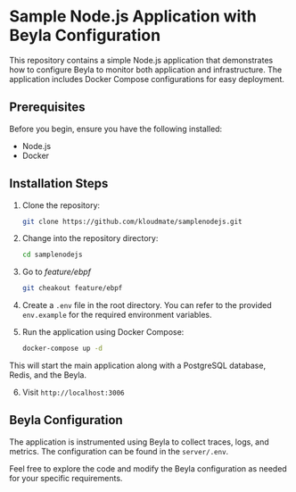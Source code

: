 # Sample Node.js Application with Beyla Configuration

This repository contains a simple Node.js application that demonstrates how to configure Beyla to monitor both application and infrastructure. The application includes Docker Compose configurations for easy deployment.

## Prerequisites

Before you begin, ensure you have the following installed:

- Node.js
- Docker

## Installation Steps

1. Clone the repository:

   ```bash
   git clone https://github.com/kloudmate/samplenodejs.git
   ```

2. Change into the repository directory:

   ```bash
   cd samplenodejs
   ```

3. Go to _feature/ebpf_

   ```bash
   git cheakout feature/ebpf
   ```

4. Create a `.env` file in the root directory. You can refer to the provided `env.example` for the required environment variables.

5. Run the application using Docker Compose:

   ```bash
   docker-compose up -d
   ```

This will start the main application along with a PostgreSQL database, Redis, and the Beyla.

6. Visit `http://localhost:3006`

## Beyla Configuration

The application is instrumented using Beyla to collect traces, logs, and metrics. The configuration can be found in the `server/.env`.

Feel free to explore the code and modify the Beyla configuration as needed for your specific requirements.
